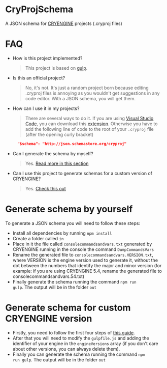 # CryProjSchema
A JSON schema for [CRYENGINE](https://github.com/CRYTEK/CRYENGINE) projects (.cryproj files)

# FAQ
 * How is this project implemented?
   > This project is based on [gulp](https://github.com/gulpjs/gulp).
 * Is this an official project?
   > No, it's not. It's just a random project born because editing .cryproj files is annoying as you wouldn't get suggestions in any code editor. With a JSON schema, you will get them.
 * How can I use it in my projects?
   > There are several ways to do it.
   If you are using [Visual Studio Code](https://github.com/Microsoft/vscode), you can download this [extension](https://marketplace.visualstudio.com/items?itemName=l0ll098.cryproj).
 Otherwise you have to add the following line of code to the root of your <code>.cryproj</code> file (after the opening curly bracket)
    ```json
      "$schema": "http://json.schemastore.org/cryproj"
    ```
 * Can I generate the schema by myself?
   > Yes. [Read more in this section](#generate-schema-by-yourself)
 * Can I use this project to generate schemas for a custom version of CRYENGINE?
   > Yes. [Check this out](#generate-schema-for-custom-cryengine-version)


# Generate schema by yourself
To generate a JSON schema you will need to follow these steps:
 - Install all dependencies by running <code>npm install</code>
 - Create a folder called <code>in</code>
 - Place in it the file called <code>consolecommandsandvars.txt</code> generated by CRYENGINE running in the console the command <code>DumpCommandsVars</code>
 - Rename the generated file to <code>consolecommandsandvars.VERSION.txt</code>, where VERSION is the engine version used to generate it, without the dot between the numbers that identify the major and minor version (for example: if you are using CRYENGINE 5.4, rename the generated file to consolecommandsandvars.54.txt)
 - Finally generate the schema running the command <code>npm run gulp</code>. The output will be in the folder <code>out</code>

# Generate schema for custom CRYENGINE version
 - Firstly, you need to follow the first four steps of [this guide](#generate-schema-by-yourself).
 - After that you will need to modify the <code>gulpfile.js</code> and adding the identifier of your engine in the <code>engineVersions</code> array (if you don't care about other versions, you can always delete them).
 - Finally you can generate the schema running the command <code>npm run gulp</code>. The output will be in the folder <code>out</code>


